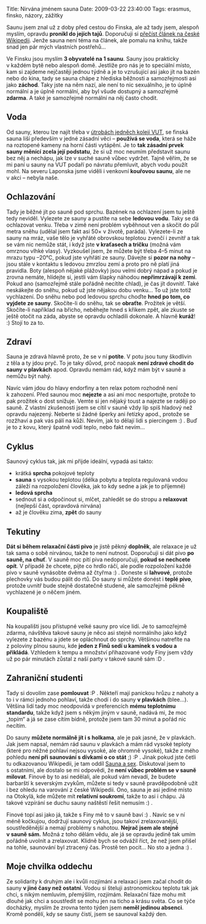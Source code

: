 Title: Nirvána jménem sauna
Date: 2009-03-22 23:40:00
Tags: erasmus, finsko, názory, zážitky

Saunu jsem znal už z doby před cestou do Finska, ale až tady jsem,
alespoň myslím, opravdu **pronikl do jejích tajů**. Doporučuji si
[přečíst článek na české Wikipedii](http://cs.wikipedia.org/wiki/Sauna).
Jenže sauna není téma na článek, ale pomalu na knihu, takže snad
jen pár mých vlastních postřehů…

Ve Finsku jsou myslím **3 obyvatelé na 1 saunu**. Sauny jsou
prakticky v každém bytě nebo alespoň domě. Jestliže pro nás je to
speciální místo, kam si zajdeme nejčastěji jednou týdně a je to
vzrušující asi jako jít na bazén nebo do kina, tady se sauna chápe
z hlediska běžnosti a samozřejmosti asi jako **záchod**. Taky jste
na něm nazí, ale není to nic sexuálního, je to úplně normální a je
úplně normální, aby byl všude dostupný a samozřejmě **zdarma**.
A také je samozřejmě normální na něj často chodit.

## Voda

Od sauny, kterou lze najít třeba
v [útrobách jedněch kolejí VUT](http://www.kam.vutbr.cz/default.asp?p=arma),
se finská sauna liší především v jedné zásadní věci –
**používá se voda**, která se háže na roztopené kameny na horní
části vytápění. Je to
**tak zásadní prvek sauny měnící zcela její podstatu**, že si už
moc neumím představit saunu bez něj a nechápu, jak lze v suché
sauně vůbec vydržet. Tajně věřím, že se mi paní u sauny na VUT
podaří po návratu přemluvit, abych vodu použít mohl. Na severu
Laponska jsme viděli i venkovní **kouřovou saunu**, ale ne v akci –
nebyla naše.

## Ochlazování

Tady je běžné jít po sauně pod sprchu. Bazének na ochlazení jsem tu
ještě tedy neviděl. Vylezete ze sauny a pustíte na sebe
**ledovou vodu**. Taky se dá ochlazovat venku. Třeba v zimě není
problém vyběhnout ven a skočit do půl metra sněhu (udělal jsem fakt
asi 50× v životě, paráda). Vylezete-li ze sauny na mráz, vaše tělo
je vyhřáté obrovskou teplotou zvenčí i zevnitř a tak se vám nic
nemůže stát, i když jste **v kraťasech a tričku** (možná vám
omrznou vlhké vlasy). Vyzkoušel jsem, že můžete být třeba 4–5 minut
na mrazu typu –20°C, pokud jste vyhřátí ze sauny. Dávejte si
**pozor na nohy** – jsou stále v kontaktu s ledovou zmrzlou zemí a
proto pro ně platí jiná pravidla. Boty (alespoň nějaké plážovky)
jsou velmi dobrý nápad a pokud je zrovna nemáte, hlídejte si,
jestli vám šlapky náhodou **nepřimrzávají k zemi**. Pokud ano
(samozřejmě stále pořádně necítíte chlad), je čas jít dovnitř. Také
neskákejte do sněhu, pokud už jste nějakou dobu venku… To už jste
totiž vychlazení. Do sněhu nebo pod ledovou sprchu choďte
**hned po tom, co vyjdete ze sauny**. Skočíte-li do sněhu, tak se
**obraťte**. Prožitek je větší. Skočíte-li například na břicho,
neběhejte hned s křikem zpět, ale zkuste se ještě otočit na záda,
abyste se opravdu ochladili dokonale. A hlavně **kuráž**! :) Stojí
to za to.

## Zdraví

Sauna je zdravá hlavně proto, že se v ní **potíte**. V potu jsou
tuny škodlivin z těla a ty jdou pryč. To je taky důvod, proč naopak
**není zdravé chodit do sauny v plavkách** apod. Opravdu nemám rád,
když mám být v sauně a nemůžu být nahý.

Navíc vám jdou do hlavy endorfiny a ten relax potom rozhodně není
k zahození. Před saunou moc **nejezte** a asi ani moc nesportujte,
protože to pak prožitek o dost snižuje. Vemte si jen nějaký toust a
najezte se raději po sauně. Z vlastní zkušenosti jsem se cítil
v sauně vždy líp spíš hladový než opravdu najezený. Neberte si
žádné šperky ani řetízky apod., protože se rozžhaví a pak vás pálí
na kůži. Nevím, jak to dělají lidi s piercingem :) . Buď je to
z kovu, který špatně vodí teplo, nebo fakt nevím…

## Cyklus

Saunový cyklus tak, jak mi přijde ideální, vypadá asi takto:

-   krátká **sprcha** pokojové teploty
-   **sauna** s vysokou teplotou (délka pobytu a teplota regulovaná
    vodou záleží na rozpoložení člověka, jak to kdy sedne a jak je to
    příjemné)
-   **ledová sprcha**
-   sednout si a odpočinout si, mlčet, zahledět se do stropu a
    **relaxovat** (nejlepší část, opravdová nirvána)
-   až je člověku zima, **zpět** do sauny

## Tekutiny

**Dát si během relaxační části pivo** je jistě pěkný **doplněk**,
ale relaxace je už tak sama o sobě nirvánou, takže to není nutnost.
Doporučuji si dát pivo **po sauně, na chuť**. V sauně moc pití piva
nedoporučuji, **pokud se nechcete opít**. V případě že chcete,
pijte co hrdlo ráčí, ale podle rozpoložení každé pivo v sauně
vynásobte dvěma až čtyřma :) . Doneste si **lahvové**, protože
plechovky vás budou pálit do rtů. Do sauny si můžete donést
i **teplé pivo**, protože uvnitř bude stejně dostatečně studené,
ale samozřejmě pěkně vychlazené je o něčem jiném.

## Koupaliště

Na koupališti jsou přístupné velké sauny pro více lidí. Je to
samozřejmě zdarma, návštěva takové sauny je něco asi stejně
normálního jako když vylezete z bazénu a jdete se opláchnout do
sprchy. Většinou natrefíte na z poloviny plnou saunu, kde
**jeden z Finů sedí u kamínek s vodou a přikládá**. Vzhledem
k tempu a množství přihazované vody Finy jsem vždy už po pár
minutách zůstal z naší party v takové sauně sám :D .

## Zahraniční studenti

Tady si dovolím zase **pomlouvat** :P . Někteří mají panickou hrůzu
z nahoty a to i v rámci jednoho pohlaví, takže chodí i do sauny
**v plavkách** (blee…). Většina lidí tady moc neodpovídá
v preferencích **mému teplotnímu standardu**, takže když jsem
s někým jiným v sauně, nadává mi, že moc „topím“ a já se zase cítím
bídně, protože jsem tam 30 minut a pořád nic necítím.

Do sauny **můžete normálně jít i s holkama**, ale je pak jasné, že
v plavkách. Jak jsem napsal, nemám rád saunu v plavkách a mám rád
vysoké teploty (které pro něžné pohlaví nejsou vysoké, ale ohromně
vysoké), takže z mého pohledu
**není při saunování s dívkami o co stát** ;) :P . Jinak pokud jste
četli tu odkazovanou Wikipedii, je tam oddíl
[Sauna a sex](http://cs.wikipedia.org/wiki/Sauna#Sauna_a_sex).
Diskutoval jsem to s ostatními, ale dostalo se mi odpovědi, že
**není vůbec problém se v sauně milovat**. Finové by to asi
nedělali, ale pokud vám nevadí, že budete barbarští k severským
zvykům, můžete si tedy v sauně pravděpodobně užít i bez ohledu na
varování z české Wikipedii. Ono, sauna je asi jediné místo na
Otokylä, kde můžete mít **relativní soukromí**, takže to asi
i chápu. Já takové vzpírání se duchu sauny naštěstí řešit nemusím
:) .

Finové topí asi jako já, takže s Finy mě to v sauně baví :) . Navíc
se v ní méně kočkujou, dodržují saunový cyklus, jsou takoví
zrelaxovanější, soustředěnější a nemají problémy s nahotou.
**Nejrač jsem ale stejně v sauně sám.** Možná z toho dělám vědu,
ale já se opravdu jedině tak umím pořádně uvolnit a zrelaxovat.
Klidně bych se odvážil říct, že než jsem přišel na tohle, saunování
byl ztracený čas. Prostě ten pocit… No sto a jedna :) .

## Moje chvilka oddechu

Ze solidarity k druhým ale i kvůli rozjímání a relaxaci jsem začal
chodit do sauny **v jiné časy než ostatní**. Vodou si šteluji
astronomickou teplotu tak jak chci, s nikým nemluvím, přemýšlím,
rozjímám. Relaxační fáze mohu mít dlouhé jak chci a soustředit se
mohu jen na ticho a krásu světa. Co se týče docházky, myslím že
zrovna tento týden jsem **neměl jedinou absenci**. Kromě pondělí,
kdy se sauny čistí, jsem se saunoval každý den.